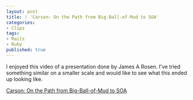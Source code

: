 ```yaml
---
layout: post
title: ! 'Carson: On the Path from Big-Ball-of-Mud to SOA'
categories:
- Clips
tags:
- Rails
- Ruby
published: true
---
```

I enjoyed this video of a presentation done by James A Rosen. I've tried something similar on a smaller scale and would like to see what this ended up looking like.

<a href="http://www.confreaks.com/videos/1234-aloharuby2012-carson-on-the-path-from-big-ball-of-mud-to-soa">Carson: On the Path from Big-Ball-of-Mud to SOA</a>
